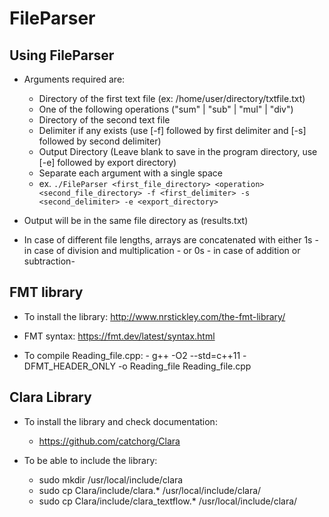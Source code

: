 # FileParser

## Using FileParser

- Arguments required are:

  - Directory of the first text file (ex: /home/user/directory/txtfile.txt)
  - One of the following operations ("sum" | "sub" | "mul" | "div")
  - Directory of the second text file
  - Delimiter if any exists (use [-f] followed by first delimiter and [-s] followed by second delimiter)
  - Output Directory (Leave blank to save in the program directory, use [-e] followed by export directory)
  - Separate each argument with a single space
  - ex. `./FileParser <first_file_directory> <operation> <second_file_directory> -f <first_delimiter> -s <second_delimiter> -e <export_directory>`

- Output will be in the same file directory as (results.txt)

- In case of different file lengths, arrays are concatenated with either 1s - in case of division and multiplication - or 0s - in case of addition or subtraction-

## FMT library

- To install the library:
       <http://www.nrstickley.com/the-fmt-library/>

- FMT syntax:
       <https://fmt.dev/latest/syntax.html>

- To compile Reading_file.cpp:
      - g++ -O2 --std=c++11 -DFMT_HEADER_ONLY -o Reading_file Reading_file.cpp

## Clara Library

- To install the library and check documentation:
  - <https://github.com/catchorg/Clara>

- To be able to include the library:
  - sudo mkdir /usr/local/include/clara
  - sudo cp Clara/include/clara.* /usr/local/include/clara/
  - sudo cp Clara/include/clara_textflow.* /usr/local/include/clara/
